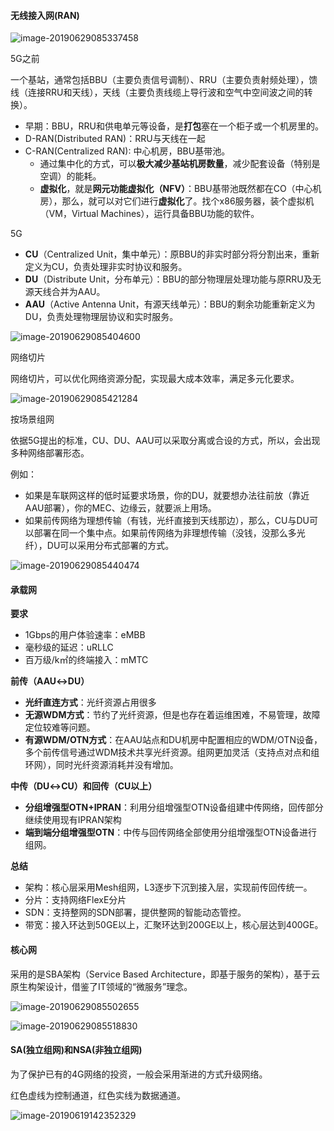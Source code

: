 #### 无线接入网(RAN)

![image-20190629085337458](http://ww4.sinaimg.cn/large/006tNc79ly1g4hqqldpyqj31320s41kx.jpg)

5G之前

一个基站，通常包括BBU（主要负责信号调制）、RRU（主要负责射频处理），馈线（连接RRU和天线），天线（主要负责线缆上导行波和空气中空间波之间的转换）。

* 早期：BBU，RRU和供电单元等设备，是**打包**塞在一个柜子或一个机房里的。
* D-RAN(Distributed RAN)：RRU与天线在一起
* C-RAN(Centralized RAN): 中心机房，BBU基带池。
  * 通过集中化的方式，可以**极大减少基站机房数量**，减少配套设备（特别是空调）的能耗。
  * **虚拟化**，就是**网元功能虚拟化（NFV）**：BBU基带池既然都在CO（中心机房），那么，就可以对它们进行**虚拟化**了。找个x86服务器，装个虚拟机（VM，Virtual Machines），运行具备BBU功能的软件。

5G

* **CU**（Centralized Unit，集中单元）：原BBU的非实时部分将分割出来，重新定义为CU，负责处理非实时协议和服务。
* **DU**（Distribute Unit，分布单元）：BBU的部分物理层处理功能与原RRU及无源天线合并为AAU。
* **AAU**（Active Antenna Unit，有源天线单元）：BBU的剩余功能重新定义为DU，负责处理物理层协议和实时服务。

![image-20190629085404600](http://ww1.sinaimg.cn/large/006tNc79ly1g4hqr1mtssj316o0t4ako.jpg)



网络切片

网络切片，可以优化网络资源分配，实现最大成本效率，满足多元化要求。

![image-20190629085421284](http://ww4.sinaimg.cn/large/006tNc79ly1g4hqrbz8spj31560jo79a.jpg)

按场景组网

依据5G提出的标准，CU、DU、AAU可以采取分离或合设的方式，所以，会出现多种网络部署形态。

例如：

* 如果是车联网这样的低时延要求场景，你的DU，就要想办法往前放（靠近AAU部署），你的MEC、边缘云，就要派上用场。
* 如果前传网络为理想传输（有钱，光纤直接到天线那边），那么，CU与DU可以部署在同一个集中点。如果前传网络为非理想传输（没钱，没那么多光纤），DU可以采用分布式部署的方式。

![image-20190629085440474](http://ww1.sinaimg.cn/large/006tNc79ly1g4hqro392pj31740p81dp.jpg)

#### 承载网

**要求**

* 1Gbps的用户体验速率：eMBB
* 毫秒级的延迟：uRLLC
* 百万级/k㎡的终端接入：mMTC

**前传（AAU↔DU）**

* **光纤直连方式**：光纤资源占用很多
* **无源WDM方式**：节约了光纤资源，但是也存在着运维困难，不易管理，故障定位较难等问题。
* **有源WDM/OTN方式**：在AAU站点和DU机房中配置相应的WDM/OTN设备，多个前传信号通过WDM技术共享光纤资源。组网更加灵活（支持点对点和组环网），同时光纤资源消耗并没有增加。

**中传（DU↔CU）和回传（CU以上）**

* **分组增强型OTN+IPRAN**：利用分组增强型OTN设备组建中传网络，回传部分继续使用现有IPRAN架构
* **端到端分组增强型OTN**：中传与回传网络全部使用分组增强型OTN设备进行组网。

**总结**

* 架构：核心层采用Mesh组网，L3逐步下沉到接入层，实现前传回传统一。
* 分片：支持网络FlexE分片
* SDN：支持整网的SDN部署，提供整网的智能动态管控。
* 带宽：接入环达到50GE以上，汇聚环达到200GE以上，核心层达到400GE。

#### 核心网

采用的是SBA架构（Service Based Architecture，即基于服务的架构），基于云原生构架设计，借鉴了IT领域的“微服务”理念。

![image-20190629085502655](http://ww4.sinaimg.cn/large/006tNc79ly1g4hqs2b1thj317w0qy4qp.jpg)

![image-20190629085518830](http://ww4.sinaimg.cn/large/006tNc79ly1g4hqsdcttzj317e0n21kx.jpg)

#### SA(独立组网)和NSA(非独立组网)

为了保护已有的4G网络的投资，一般会采用渐进的方式升级网络。

红色虚线为控制通道，红色实线为数据通道。

![image-20190619142352329](http://ww3.sinaimg.cn/large/006tNc79ly1g4hqsnbwgrj30wd0u0wvo.jpg)